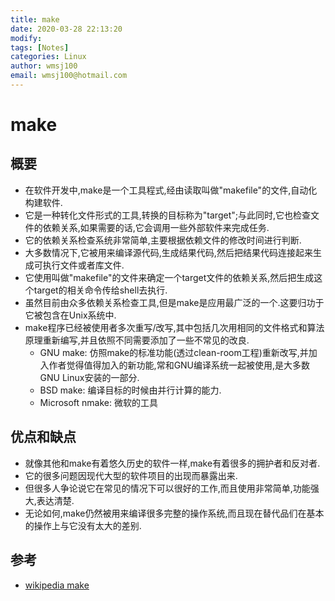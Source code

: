 ```yaml
---
title: make
date: 2020-03-28 22:13:20
modify: 
tags: [Notes]
categories: Linux
author: wmsj100
email: wmsj100@hotmail.com
---
```


# make

## 概要

- 在软件开发中,make是一个工具程式,经由读取叫做"makefile"的文件,自动化构建软件.
- 它是一种转化文件形式的工具,转换的目标称为"target";与此同时,它也检查文件的依赖关系,如果需要的话,它会调用一些外部软件来完成任务.
- 它的依赖关系检查系统非常简单,主要根据依赖文件的修改时间进行判断.
- 大多数情况下,它被用来编译源代码,生成结果代码,然后把结果代码连接起来生成可执行文件或者库文件.
- 它使用叫做"makefile"的文件来确定一个target文件的依赖关系,然后把生成这个target的相关命令传给shell去执行.
- 虽然目前由众多依赖关系检查工具,但是make是应用最广泛的一个.这要归功于它被包含在Unix系统中.
- make程序已经被使用者多次重写/改写,其中包括几次用相同的文件格式和算法原理重新编写,并且依照不同需要添加了一些不常见的改良.
	- GNU make: 仿照make的标准功能(透过clean-room工程)重新改写,并加入作者觉得值得加入的新功能,常和GNU编译系统一起被使用,是大多数GNU Linux安装的一部分.
	- BSD make: 编译目标的时候由并行计算的能力.
	- Microsoft nmake: 微软的工具

## 优点和缺点

- 就像其他和make有着悠久历史的软件一样,make有着很多的拥护者和反对者.
- 它的很多问题因现代大型的软件项目的出现而暴露出来.
- 但很多人争论说它在常见的情况下可以很好的工作,而且使用非常简单,功能强大,表达清楚.
- 无论如何,make仍然被用来编译很多完整的操作系统,而且现在替代品们在基本的操作上与它没有太大的差别.

## 参考

- [wikipedia make](https://zh.wikipedia.org/wiki/Make)
